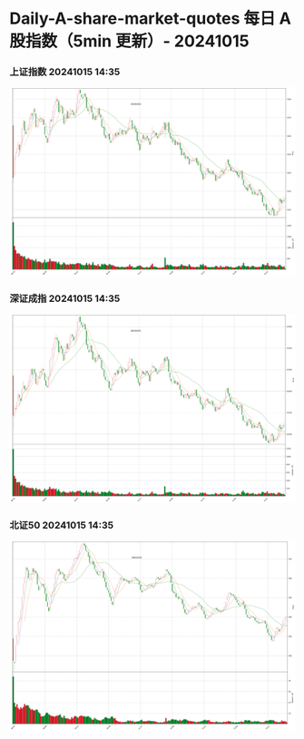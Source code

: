 
# Daily-A-share-market-quotes 每日 A 股指数（5min 更新）- 20241015

### 上证指数 20241015 14:35
![](./fig/2024/10/20241015-sh000001.png)

### 深证成指 20241015 14:35
![](./fig/2024/10/20241015-sz399001.png)

### 北证50 20241015 14:35
![](./fig/2024/10/20241015-bj899050.png)
